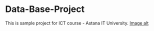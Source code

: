 # Data-Base-Project
This is sample project for ICT course - Astana IT University.
[Image alt](https://github.com/ZhanikNurzhan/Data-Base-Project/raw/master/image/ERD.md)
